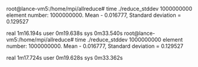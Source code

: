 root@lance-vm5:/home/mpi/allreduce# time ./reduce_stddev 1000000000
element number: 1000000000.
Mean - 0.016777, Standard deviation = 0.129527

real	1m16.194s
user	0m19.638s
sys	0m33.540s
root@lance-vm5:/home/mpi/allreduce# time ./reduce_stddev 1000000000
element number: 1000000000.
Mean - 0.016777, Standard deviation = 0.129527

real	1m17.724s
user	0m19.628s
sys	0m33.362s

